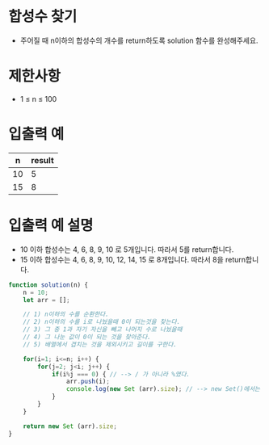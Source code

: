 # 합성수 찾기
- 주어질 때 n이하의 합성수의 개수를 return하도록 solution 함수를 완성해주세요.

# 제한사항
- 1 ≤ n ≤ 100

# 입출력 예
| n | result |
| - | ------ |
| 10 | 5 |
| 15 | 8 |

# 입출력 예 설명
- 10 이하 합성수는 4, 6, 8, 9, 10 로 5개입니다. 따라서 5를 return합니다.
- 15 이하 합성수는 4, 6, 8, 9, 10, 12, 14, 15 로 8개입니다. 따라서 8을 return합니다.


```javascript
function solution(n) {
    n = 10;
    let arr = [];

    // 1) n이하의 수를 순환한다.
    // 2) n이하의 수를 i로 나눴을때 0이 되는것을 찾는다.
    // 3) 그 중 1과 자기 자신을 빼고 나머지 수로 나눴을때 
    // 4) 그 나눈 값이 0이 되는 것을 찾아준다.
    // 5) 배열에서 겹치는 것을 제외시키고 길이를 구한다.

    for(i=1; i<=n; i++) {
        for(j=2; j<i; j++) {
            if(i%j === 0) { // --> / 가 아니라 %였다.
                arr.push(i);
                console.log(new Set (arr).size); // --> new Set()에서는 .length가 아니라 .size를 써서 배열 안의 길이를 구한다.
            }
        }
    }

    return new Set (arr).size;
}
```
